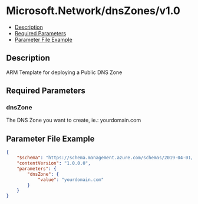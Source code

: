 # Microsoft.Network/dnsZones/v1.0

* [Description](#description)
* [Required Parameters](#required-parameters)
* [Parameter File Example](#parameter-file-example)

## Description

ARM Template for deploying a Public DNS Zone

## Required Parameters

### dnsZone
The DNS Zone you want to create, ie.: yourdomain.com

## Parameter File Example

```json
{
    "$schema": "https://schema.management.azure.com/schemas/2019-04-01/deploymentParameters.json#",
    "contentVersion": "1.0.0.0",
    "parameters": {
        "dnsZone": {
            "value": "yourdomain.com"
        }
    }
}
```


